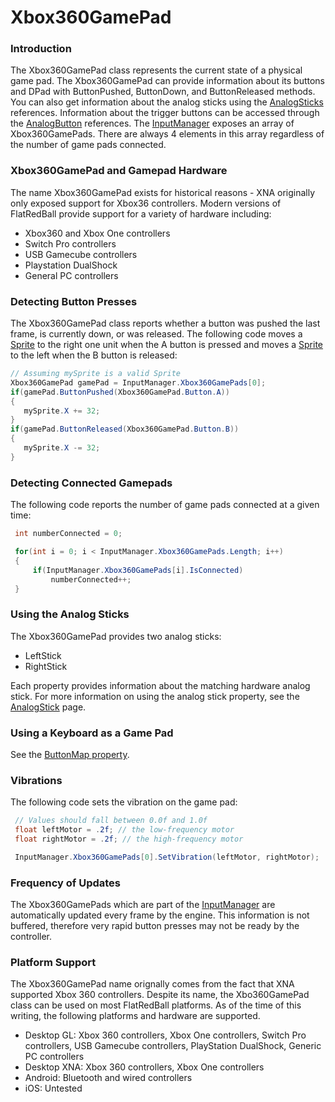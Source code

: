 # Xbox360GamePad

### Introduction

The Xbox360GamePad class represents the current state of a physical game pad. The Xbox360GamePad can provide information about its buttons and DPad with ButtonPushed, ButtonDown, and ButtonReleased methods. You can also get information about the analog sticks using the [AnalogSticks](../analogstick/) references. Information about the trigger buttons can be accessed through the [AnalogButton](../analogbutton.md) references. The [InputManager](../inputmanager/) exposes an array of Xbox360GamePads. There are always 4 elements in this array regardless of the number of game pads connected.

### Xbox360GamePad and Gamepad Hardware

The name Xbox360GamePad exists for historical reasons - XNA originally only exposed support for Xbox36 controllers. Modern versions of FlatRedBall provide support for a variety of hardware including:

* Xbox360 and Xbox One controllers
* Switch Pro controllers
* USB Gamecube controllers
* Playstation DualShock
* General PC controllers

### Detecting Button Presses

The Xbox360GamePad class reports whether a button was pushed the last frame, is currently down, or was released. The following code moves a [Sprite](../../sprite/) to the right one unit when the A button is pressed and moves a [Sprite](../../sprite/) to the left when the B button is released:

```csharp
// Assuming mySprite is a valid Sprite
Xbox360GamePad gamePad = InputManager.Xbox360GamePads[0];
if(gamePad.ButtonPushed(Xbox360GamePad.Button.A))
{
   mySprite.X += 32;
}
if(gamePad.ButtonReleased(Xbox360GamePad.Button.B))
{
   mySprite.X -= 32;
}
```

### Detecting Connected Gamepads

The following code reports the number of game pads connected at a given time:

```csharp
 int numberConnected = 0;

 for(int i = 0; i < InputManager.Xbox360GamePads.Length; i++)
 {
     if(InputManager.Xbox360GamePads[i].IsConnected)
         numberConnected++;
 }
```

### Using the Analog Sticks

The Xbox360GamePad provides two analog sticks:

* LeftStick
* RightStick

Each property provides information about the matching hardware analog stick. For more information on using the analog stick property, see the [AnalogStick](../../../../documentation/api/flatredball/input/analogstick.md) page.

### Using a Keyboard as a Game Pad

See the [ButtonMap property](buttonmap.md).

### Vibrations

The following code sets the vibration on the game pad:

```csharp
 // Values should fall between 0.0f and 1.0f
 float leftMotor = .2f; // the low-frequency motor
 float rightMotor = .2f; // the high-frequency motor

 InputManager.Xbox360GamePads[0].SetVibration(leftMotor, rightMotor);
```

### Frequency of Updates

The Xbox360GamePads which are part of the [InputManager](../inputmanager/) are automatically updated every frame by the engine. This information is not buffered, therefore very rapid button presses may not be ready by the controller.

### Platform Support

The Xbox360GamePad name orignally comes from the fact that XNA supported Xbox 360 controllers. Despite its name, the Xbo360GamePad class can be used on most FlatRedBall platforms. As of the time of this writing, the following platforms and hardware are supported.

* Desktop GL: Xbox 360 controllers, Xbox One controllers, Switch Pro controllers, USB Gamecube controllers, PlayStation DualShock, Generic PC controllers
* Desktop XNA: Xbox 360 controllers, Xbox One controllers
* Android: Bluetooth and wired controllers
* iOS: Untested

###
